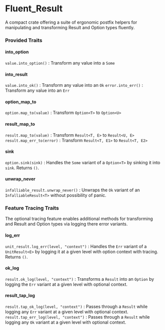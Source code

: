 # Fluent_Result
A compact crate offering a suite of ergonomic postfix helpers for manipulating and transforming Result and Option types fluently.

### Provided Traits
#### into_option
`value.into_option()`
: Transform any value into a `Some`

#### into_result
`value.into_ok()` 
: Transform any value into an `Ok`
`error.into_err()` 
: Transform any value into an `Err`

#### option_map_to
`option.map_to(value)`
: Transform `Option<T>` to `Option<U>`

#### result_map_to
`result.map_to(value)`
: Transform `Result<T, E>` to `Result<U, E>`
`result.map_err_to(error)`
: Transform `Result<T, E1>` to `Result<T, E2>`

#### sink
`option.sink(sink)` 
: Handles the `Some` variant of a `Option<T>` by sinking it into `sink`. Returns `()`.

#### unwrap_never
`infalliable_result.unwrap_never()`
: Unwraps the `Ok` variant of an `InfalliableResult<T>` without possibility of panic.

### Feature Tracing Traits
The optional tracing feature enables additional methods for transforming and Result and Option types via logging there error variants.

#### log_err
`unit_result.log_err(level, "context")`
: Handles the `Err` variant of a `UnitResult<E>` by logging it at a given level with option context with tracing. Returns `()`.

#### ok_log
`result.ok_log(level, "context")`
: Transforms a `Result` into an `Option` by logging the `Err` variant at a given level with optional context.

#### result_tap_log
`result.tap_ok_log(level, "context")`
: Passes through a `Result` while logging any `Err` variant at a given level with optional context.
`result.tap_err_log(level, "context")`
: Passes through a `Result` while logging any `Ok` variant at a given level with optional context.

